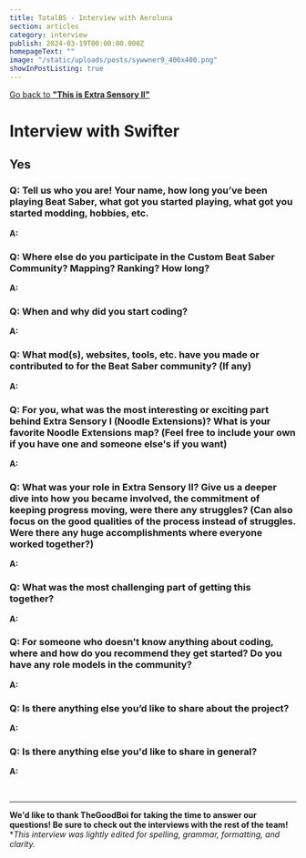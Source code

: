 ```yaml
---
title: TotalBS - Interview with Aeroluna
section: articles
category: interview
publish: 2024-03-19T00:00:00.000Z
homepageText: ""
image: "/static/uploads/posts/sywwner9_400x400.png"
showInPostListing: true
---
```


[Go back to **"This is Extra Sensory II"**](/posts/this-is-extra-sensory-ii)

# Interview with Swifter

## Yes

### Q: Tell us who you are! Your name, how long you’ve been playing Beat Saber, what got you started playing, what got you started modding, hobbies, etc.

**A:** 

### Q: Where else do you participate in the Custom Beat Saber Community? Mapping? Ranking? How long?

**A:** 

### Q: When and why did you start coding?

**A:** 

### Q: What mod(s), websites, tools, etc. have you made or contributed to for the Beat Saber community? (If any)

**A:** 

### Q: For you, what was the most interesting or exciting part behind Extra Sensory I (Noodle Extensions)? What is your favorite Noodle Extensions map? (Feel free to include your own if you have one and someone else's if you want)

**A:** 

### Q: What was your role in Extra Sensory II? Give us a deeper dive into how you became involved, the commitment of keeping progress moving, were there any struggles? (Can also focus on the good qualities of the process instead of struggles. Were there any huge accomplishments where everyone worked together?)

**A:** 

### Q: What was the most challenging part of getting this together?

**A:** 

### Q: For someone who doesn't know anything about coding, where and how do you recommend they get started? Do you have any role models in the community?

**A:** 

### Q: Is there anything else you’d like to share about the project?

**A:** 

### Q: Is there anything else you'd like to share in general?

**A:** 

<br />

- - -

**We'd like to thank TheGoodBoi for taking the time to answer our questions! Be sure to check out the interviews with the rest of the team!**
\
**This interview was lightly edited for spelling, grammar, formatting, and clarity.*
